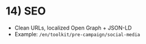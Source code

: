 # 14) SEO

-   Clean URLs, localized Open Graph + JSON-LD
-   Example: `/en/toolkit/pre-campaign/social-media`
